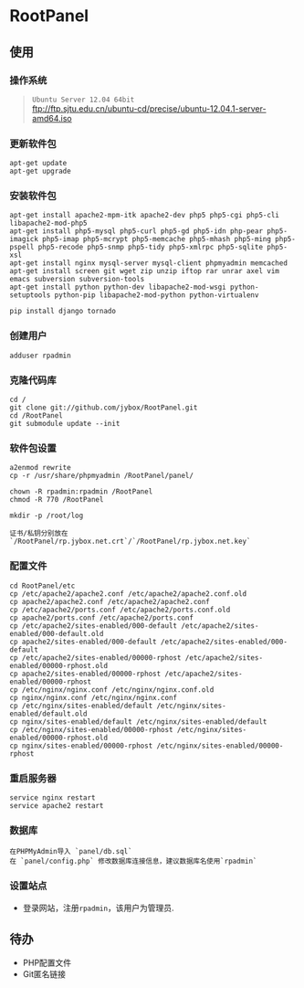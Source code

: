 # RootPanel
## 使用
### 操作系统

>`Ubuntu Server 12.04 64bit`  
>ftp://ftp.sjtu.edu.cn/ubuntu-cd/precise/ubuntu-12.04.1-server-amd64.iso

### 更新软件包

    apt-get update
    apt-get upgrade
    
### 安装软件包

    apt-get install apache2-mpm-itk apache2-dev php5 php5-cgi php5-cli libapache2-mod-php5
    apt-get install php5-mysql php5-curl php5-gd php5-idn php-pear php5-imagick php5-imap php5-mcrypt php5-memcache php5-mhash php5-ming php5-pspell php5-recode php5-snmp php5-tidy php5-xmlrpc php5-sqlite php5-xsl
    apt-get install nginx mysql-server mysql-client phpmyadmin memcached
    apt-get install screen git wget zip unzip iftop rar unrar axel vim emacs subversion subversion-tools
    apt-get install python python-dev libapache2-mod-wsgi python-setuptools python-pip libapache2-mod-python python-virtualenv
    
    pip install django tornado
    
### 创建用户

    adduser rpadmin

### 克隆代码库

    cd /
    git clone git://github.com/jybox/RootPanel.git
	cd /RootPanel
	git submodule update --init
    
### 软件包设置

    a2enmod rewrite
    cp -r /usr/share/phpmyadmin /RootPanel/panel/
    
    chown -R rpadmin:rpadmin /RootPanel
    chmod -R 770 /RootPanel
	
	mkdir -p /root/log
	
	证书/私钥分别放在`/RootPanel/rp.jybox.net.crt`/`/RootPanel/rp.jybox.net.key`
    
### 配置文件

    cd RootPanel/etc
    cp /etc/apache2/apache2.conf /etc/apache2/apache2.conf.old
    cp apache2/apache2.conf /etc/apache2/apache2.conf
    cp /etc/apache2/ports.conf /etc/apache2/ports.conf.old
    cp apache2/ports.conf /etc/apache2/ports.conf
    cp /etc/apache2/sites-enabled/000-default /etc/apache2/sites-enabled/000-default.old
    cp apache2/sites-enabled/000-default /etc/apache2/sites-enabled/000-default
    cp /etc/apache2/sites-enabled/00000-rphost /etc/apache2/sites-enabled/00000-rphost.old
    cp apache2/sites-enabled/00000-rphost /etc/apache2/sites-enabled/00000-rphost
    cp /etc/nginx/nginx.conf /etc/nginx/nginx.conf.old
    cp nginx/nginx.conf /etc/nginx/nginx.conf
    cp /etc/nginx/sites-enabled/default /etc/nginx/sites-enabled/default.old
    cp nginx/sites-enabled/default /etc/nginx/sites-enabled/default
    cp /etc/nginx/sites-enabled/00000-rphost /etc/nginx/sites-enabled/00000-rphost.old
    cp nginx/sites-enabled/00000-rphost /etc/nginx/sites-enabled/00000-rphost
	
    
### 重启服务器

    service nginx restart
    service apache2 restart
    
### 数据库

    在PHPMyAdmin导入 `panel/db.sql`
    在 `panel/config.php` 修改数据库连接信息，建议数据库名使用`rpadmin`
    
### 设置站点

* 登录网站，注册`rpadmin`，该用户为管理员.

## 待办

* PHP配置文件
* Git匿名链接



    

